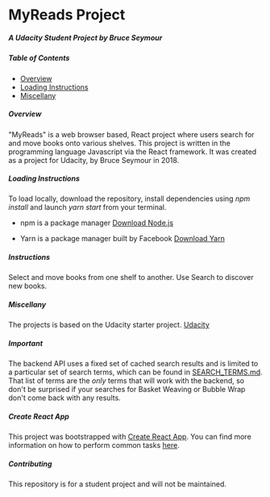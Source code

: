 # MyReads Project
##### A Udacity Student Project by Bruce Seymour
##### Table of Contents

* [Overview](#overview)
* [Loading Instructions](#Loading)
* [Miscellany](#miscellany)

##### Overview
"MyReads" is a web browser based, React project where users search for and move books onto various shelves.  This project is written in the programming language Javascript via the React framework. It was created as a project for Udacity, by Bruce Seymour in 2018.  

##### Loading Instructions
To load locally, download the repository, install dependencies using *npm install* and launch *yarn start* from your terminal.

* npm is a package manager [Download Node.js](https://node.js)

* Yarn is a package manager built by Facebook [Download Yarn](https://yarnpkg.com/en/docs/install)


##### Instructions
Select and move books from one shelf to another.   Use Search to discover new books.

#####  Miscellany
The projects is based on the Udacity starter project.
[Udacity](https://www.udacity.com)


#####  Important
The backend API uses a fixed set of cached search results and is limited to a particular set of search terms, which can be found in [SEARCH_TERMS.md](SEARCH_TERMS.md). That list of terms are the _only_ terms that will work with the backend, so don't be surprised if your searches for Basket Weaving or Bubble Wrap don't come back with any results.

#####  Create React App

This project was bootstrapped with [Create React App](https://github.com/facebookincubator/create-react-app). You can find more information on how to perform common tasks [here](https://github.com/facebookincubator/create-react-app/blob/master/packages/react-scripts/template/README.md).

#####  Contributing

This repository is for a student project and will not be maintained.
